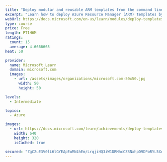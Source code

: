 ```yaml
---
title: "Deploy modular and reusable ARM templates from the command line and by using GitHub Actions"
excerpt: "Learn how to deploy Azure Resource Manager (ARM) templates by using Azure PowerShell, the Azure CLI, and from GitHub Actions."
webUrl: https://docs.microsoft.com/en-us/learn/modules/deploy-templates-command-line-github-actions/
type: course
price: Free
length: PT1H6M
ratings:
  count: 15
  average: 4.6666665
heat: 50

provider:
  name: Microsoft Learn
  domain: microsoft.com
  images:
    - url: /assets/images/organizations/microsoft.com-50x50.jpg
      width: 50
      height: 50

levels:
  - Intermediate

topics:
  - Azure

images:
  - url: https://docs.microsoft.com/learn/achievements/deploy-templates-command-line-github-actions-social.png
    width: 640
    height: 320
    isCached: true

secured: "ZgC2uE3V0lL6lGYEApEuMN4hEm/LrqjiHQ3iW1DRMhcCZ8NxhpD9DPoRYL5XoIWi0YSvx6B6wldkpACfsbg8mcFgM+q3etLTULzouHz1Ux4Puvp0oqZRjhq1l8Zogiqx6mdZESB+X94x49xv1UA+rZwyueqZvQ0kXA610287KVvdfhuGgwtg/Ul1y1s6TQ/i1z3+aaEn5lYnfcH4wkaTxFXdeJOp+Ye+KzBohPuErhs1x4SmmyouzZUQZCgNRLI2BYL4naGdvtTdlxXIHGiBuBNLbyhwUxANclFRp5RRN5KM2a2ILLpTO6qsLaiaUvRBa1/oJAFQBpWl+E6i+pghnCYGl9eNyX/kLPAnb8DgE1D3EGKqDpMSoHkEROCm5xfRUUdb6pokEUfE98TAumPEKqv7BbuIukTtF1lpyfU6rC8=;VVRKOJMgbPRup64JTVZzVA=="
---
```



